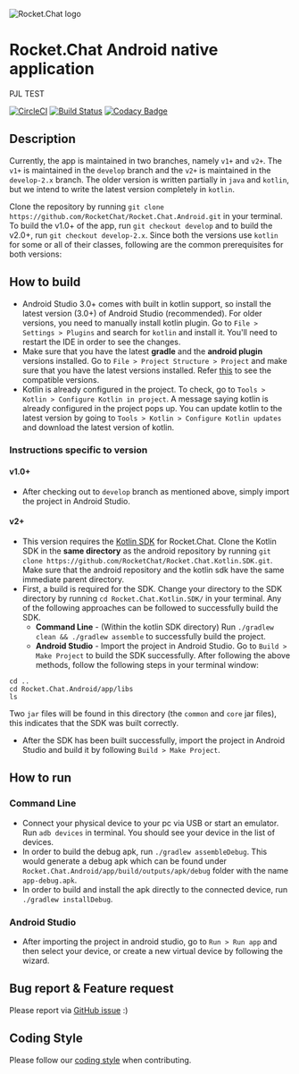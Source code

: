 ![Rocket.Chat logo](https://raw.githubusercontent.com/RocketChat/Rocket.Chat.Artwork/master/Logos/logo-dark.svg?sanitize=true)

# Rocket.Chat Android native application

PJL TEST

[![CircleCI](https://circleci.com/gh/RocketChat/Rocket.Chat.Android/tree/develop.svg?style=shield)](https://circleci.com/gh/RocketChat/Rocket.Chat.Android/tree/develop) [![Build Status](https://travis-ci.org/RocketChat/Rocket.Chat.Android.svg?branch=develop)](https://travis-ci.org/RocketChat/Rocket.Chat.Android) [![Codacy Badge](https://api.codacy.com/project/badge/Grade/a81156a8682e4649994270d3670c3c83)](https://www.codacy.com/app/matheusjardimb/Rocket.Chat.Android) 

## Description
Currently, the app is maintained in two branches, namely `v1+` and `v2+`. The `v1+` is maintained in the `develop` branch and the `v2+` is maintained in the `develop-2.x` branch. The older version is written partially in `java` and `kotlin`, but we intend to write the latest version completely in `kotlin`.

Clone the repository by running `git clone https://github.com/RocketChat/Rocket.Chat.Android.git` in your terminal. To build the v1.0+ of the app, run `git checkout develop` and to build the v2.0+, run `git checkout develop-2.x`. 
Since both the versions use `kotlin` for some or all of their classes, following are the common prerequisites for both versions:
## How to build
- Android Studio 3.0+ comes with built in kotlin support, so install the latest version (3.0+) of Android Studio (recommended). For older versions, you need to manually install kotlin plugin. Go to `File > Settings > Plugins` and search for `kotlin` and install it. You'll need to restart the IDE in order to see the changes.
- Make sure that you have the latest **gradle** and the **android plugin** versions installed. Go to `File > Project Structure > Project` and make sure that you have the latest versions installed. Refer [this](https://developer.android.com/studio/releases/gradle-plugin.html#updating-gradle) to see the compatible versions.
- Kotlin is already configured in the project. To check, go to `Tools > Kotlin > Configure Kotlin in project`. A message saying kotlin is already configured in the project pops up. You can update kotlin to the latest version by going to `Tools > Kotlin > Configure Kotlin updates` and download the latest version of kotlin.

### Instructions specific to version
#### v1.0+ 
- After checking out to `develop` branch as mentioned above, simply import the project in Android Studio.

#### v2+
- This version requires the [Kotlin SDK](https://github.com/RocketChat/Rocket.Chat.Kotlin.SDK) for Rocket.Chat. Clone the Kotlin SDK in the **same directory** as the android repository by running `git clone https://github.com/RocketChat/Rocket.Chat.Kotlin.SDK.git`. Make sure that the android repository and the kotlin sdk have the same immediate parent directory.
- First, a build is required for the SDK. Change your directory to the SDK directory by running `cd Rocket.Chat.Kotlin.SDK/` in your terminal. Any of the following approaches can be followed to successfully build the SDK.
    - **Command Line** - (Within the kotlin SDK directory) Run `./gradlew clean && ./gradlew assemble` to successfully build the project.
    - **Android Studio** - Import the project in Android Studio. Go to `Build > Make Project` to build the SDK successfully.
After following the above methods, follow the following steps in your terminal window:
```
cd ..
cd Rocket.Chat.Android/app/libs
ls
```
Two `jar` files will be found in this directory (the `common` and `core` jar files), this indicates that the SDK was built correctly.
- After the SDK has been built successfully, import the project in Android Studio and build it by following `Build > Make Project`.

## How to run
### Command Line
- Connect your physical device to your pc via USB or start an emulator. Run `adb devices` in terminal. You should see your device in the list of devices.
- In order to build the debug apk, run `./gradlew assembleDebug`. This would generate a debug apk which can be found under `Rocket.Chat.Android/app/build/outputs/apk/debug` folder with the name `app-debug.apk`.
- In order to build and install the apk directly to the connected device, run `./gradlew installDebug`.

### Android Studio
- After importing the project in android studio, go to `Run > Run app` and then select your device, or create a new virtual device by following the wizard.     

## Bug report & Feature request

Please report via [GitHub issue](https://github.com/RocketChat/Rocket.Chat.Android/issues) :)

## Coding Style

Please follow our [coding style](https://github.com/RocketChat/java-code-styles/blob/master/CODING_STYLE.md) when contributing.
